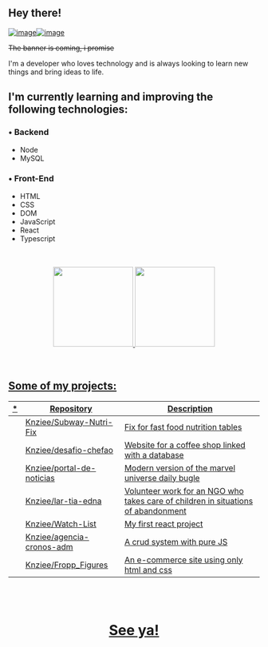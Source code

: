## Hey there! 
[![image](https://img.shields.io/badge/LinkedIn-0077B5?style=for-the-badge&logo=linkedin&logoColor=white)](https://www.linkedin.com/in/rhuan-m-teixeira/)[![image](https://img.shields.io/badge/Gmail-D14836?style=for-the-badge&logo=gmail&logoColor=white)](mailto:16rhuan16@gmail.com)



 <s>The banner is coming, i promise </s> 


I'm a developer who loves technology and is always looking to learn new things and bring ideas to life.



## I'm currently learning and improving the following technologies:
### • Backend
- Node
- MySQL


### • Front-End
- HTML
- CSS
- DOM
- JavaScript
- React
- Typescript

<br />
<br />

<div align="center">
  <a href="https://github.com/Knziee">
  <img height="160em" src="https://github-readme-stats.vercel.app/api?username=Knziee&show_icons=true&theme=dark&include_all_commits=true&count_private=true"/>
  <img height="160em" src="https://github-readme-stats.vercel.app/api/top-langs/?username=Knziee&layout=compact&langs_count=7&theme=dark"/>
</div>
  
  <br />
  <br />




## Some of my projects: 

| *   | Repository  | Description     |
| ---|    ----   |          ---   |
|     | [Knziee/Subway-Nutri-Fix](https://github.com/Knziee/Subway-Nutri-Fix)    | Fix for fast food nutrition tables |
|     | [Knziee/desafio-chefao](https://github.com/Knziee/desafio-chefao)    | Website for a coffee shop linked with a database |
 |     | [Knziee/portal-de-noticias](https://github.com/Knziee/portal-de-noticias)    | Modern version of the marvel universe daily bugle |
|     | [Knziee/lar-tia-edna](https://github.com/Knziee/lar-tia-edna)    | Volunteer work for an NGO who takes care of children in situations of abandonment|
 |     | [Knziee/Watch-List](https://github.com/Knziee/Watch-List)    | My first react project |
|     | [Knziee/agencia-cronos-adm](https://github.com/Knziee/agencia-cronos-adm)    | A crud system with pure JS|
 |     | [Knziee/Fropp_Figures](https://github.com/Knziee/Fropp_Figures)    | An e-commerce site using only html and css |

   <br />
   <br />
 <div align='center'>
<h1> See ya! </h1>
 </div>
